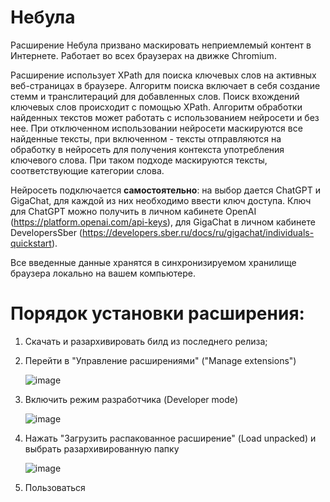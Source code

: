 # Небула

Расширение Небула призвано маскировать неприемлемый контент в Интернете. Работает во всех браузерах на движке Chromium.

Расширение использует XPath для поиска ключевых слов на активных веб-страницах в браузере. Алгоритм поиска включает в себя создание стемм и транслитераций для добавленных слов. Поиск вхождений ключевых слов происходит с помощью XPath. Алгоритм обработки найденных текстов может работать с использованием нейросети и без нее. При отключенном использовании нейросети маскируются все найденные тексты, при включенном - тексты отправляются на обработку в нейросеть для получения контекста употребления ключевого слова. При таком подходе маскируются тексты, соответствующие категории слова.

Нейросеть подключается **самостоятельно**: на выбор дается ChatGPT и GigaChat, для каждой из них необходимо ввести ключ доступа. Ключ для ChatGPT можно получить в личном кабинете OpenAI (https://platform.openai.com/api-keys), для GigaChat в личном кабинете DevelopersSber (https://developers.sber.ru/docs/ru/gigachat/individuals-quickstart).

Все введенные данные хранятся в синхронизируемом хранилище браузера локально на вашем компьютере.

# Порядок установки расширения:

1. Скачать и разархивировать билд из последнего релиза;
2. Перейти в "Управление расширениями" ("Manage extensions")

   ![image](https://github.com/ValeriaNigametzianova/Nebula-Extension/assets/71436617/528cf43c-ec5b-4589-b747-69f5f6692b10)

3. Включить режим разработчика (Developer mode)

   ![image](https://github.com/ValeriaNigametzianova/Nebula-Extension/assets/71436617/38b4e00f-6893-40aa-a130-1dd9d2c6738b)

4. Нажать "Загрузить распакованное расширение" (Load unpacked) и выбрать разархивированную папку

   ![image](https://github.com/ValeriaNigametzianova/Nebula-Extension/assets/71436617/d6d2e7e4-771b-4b50-a19c-d69f3431eb94)

5. Пользоваться
